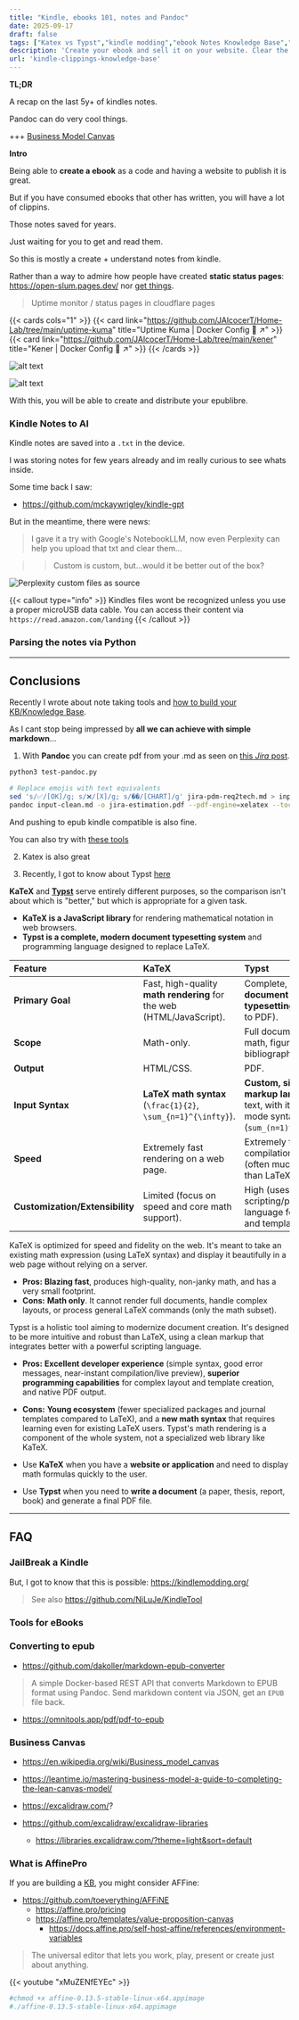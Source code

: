 ```yaml
---
title: "Kindle, ebooks 101, notes and Pandoc"
date: 2025-09-17
draft: false
tags: ["Katex vs Typst","kindle modding","ebook Notes Knowledge Base","sell-your-ebook","Business Model Canvas","Affine"]
description: 'Create your ebook and sell it on your website. Clear the chaos with Perplexity or notebookllm?'
url: 'kindle-clippings-knowledge-base'
---
```



**TL;DR**

A recap on the last 5y+ of kindles notes.

Pandoc can do very cool things.

+++ [Business Model Canvas](#business-canvas)


**Intro**

Being able to **create a ebook** as a code and having a website to publish it is great.

But if you have consumed ebooks that other has written, you will have a lot of clippins.

Those notes saved for years.

Just waiting for you to get and read them.

So this is mostly a create + understand notes from kindle.

Rather than a way to admire how people have created **static status pages**: https://open-slum.pages.dev/ nor [get things](https://annas-archive.org/). 

> Uptime monitor / status pages in cloudflare pages

{{< cards cols="1" >}}
  {{< card link="https://github.com/JAlcocerT/Home-Lab/tree/main/uptime-kuma" title="Uptime Kuma | Docker Config 🐋 ↗" >}}
  {{< card link="https://github.com/JAlcocerT/Home-Lab/tree/main/kener" title="Kener | Docker Config 🐋 ↗" >}}
{{< /cards >}}

![alt text](/blog_img/selfh/HomeLab/statuspages/kener-setup.png)

![alt text](/blog_img/selfh/HomeLab/statuspages/kener-manager-ui.png)

With this, you will be able to create and distribute your epublibre.


### Kindle Notes to AI

Kindle notes are saved into a `.txt` in the device.

I was storing notes for few years already and im really curious to see whats inside.


Some time back I saw:

* https://github.com/mckaywrigley/kindle-gpt


But in the meantime, there were news:

> I gave it a try with Google's NotebookLLM, now even Perplexity can help you upload that txt and clear them...

> > Custom is custom, but...would it be better out of the box?


![Perplexity custom files as source](/blog_img/GenAI/perplexity-files.png)


{{< callout type="info" >}}
Kindles files wont be recognized unless you use a proper microUSB data cable. You can access their content via `https://read.amazon.com/landing`
{{< /callout >}}

### Parsing the notes via Python




---

## Conclusions

Recently I wrote about note taking tools and [how to build your KB/Knowledge Base](https://jalcocert.github.io/JAlcocerT/knowledge-management/#knowledge-management-tools).

As I cant stop being impressed by **all we can achieve with simple markdown**...

1. With **Pandoc** you can create pdf from your .md as seen on [this *Jira* post](https://jalcocert.github.io/JAlcocerT/jira-data-model-with-ai/#md-to-pdf).

```sh
python3 test-pandoc.py

# Replace emojis with text equivalents
sed 's/✅/[OK]/g; s/❌/[X]/g; s/��/[CHART]/g' jira-pdm-req2tech.md > input-clean.md
pandoc input-clean.md -o jira-estimation.pdf --pdf-engine=xelatex --toc
```

And pushing to epub kindle compatible is also fine.

You can also try with [these tools](#converting-to-epub)


2. Katex is also great

3. Recently, I got to know about Typst [here](https://atareao.es/podcast/todavia-sufres-con-word-para-hacer-tu-tesis-o-proyecto-usa-typst/)

**KaTeX** and **[Typst](https://github.com/typst/typst)** serve entirely different purposes, so the comparison isn't about which is "better," but which is appropriate for a given task.

* **KaTeX is a JavaScript library** for rendering mathematical notation in web browsers.
* **Typst is a complete, modern document typesetting system** and programming language designed to replace LaTeX.

| Feature | KaTeX | Typst |
| :--- | :--- | :--- |
| **Primary Goal** | Fast, high-quality **math rendering** for the web (HTML/JavaScript). | Complete, modern **document typesetting** (compiles to PDF). |
| **Scope** | Math-only. | Full documents (text, math, figures, tables, bibliography, etc.). |
| **Output** | HTML/CSS. | PDF. |
| **Input Syntax** | **LaTeX math syntax** (`\frac{1}{2}`, `\sum_{n=1}^{\infty}`). | **Custom, simplified markup language** for text, with its own math mode syntax (`sum_(n=1)^oo 1/n`). |
| **Speed** | Extremely fast rendering on a web page. | Extremely fast compilation to PDF (often much faster than LaTeX). |
| **Customization/Extensibility**| Limited (focus on speed and core math support). | High (uses a built-in scripting/programming language for layouts and templates). |


KaTeX is optimized for speed and fidelity on the web. It's meant to take an existing math expression (using LaTeX syntax) and display it beautifully in a web page without relying on a server.

* **Pros:** **Blazing fast**, produces high-quality, non-janky math, and has a very small footprint.
* **Cons:** **Math only**. It cannot render full documents, handle complex layouts, or process general LaTeX commands (only the math subset).

Typst is a holistic tool aiming to modernize document creation. It's designed to be more intuitive and robust than LaTeX, using a clean markup that integrates better with a powerful scripting language.

* **Pros:** **Excellent developer experience** (simple syntax, good error messages, near-instant compilation/live preview), **superior programming capabilities** for complex layout and template creation, and native PDF output.
* **Cons:** **Young ecosystem** (fewer specialized packages and journal templates compared to LaTeX), and a **new math syntax** that requires learning even for existing LaTeX users. Typst's math rendering is a component of the whole system, not a specialized web library like KaTeX.


* Use **KaTeX** when you have a **website or application** and need to display math formulas quickly to the user.
* Use **Typst** when you need to **write a document** (a paper, thesis, report, book) and generate a final PDF file.

---

## FAQ

### JailBreak a Kindle

But, I got to know that this is possible: https://kindlemodding.org/

> See also https://github.com/NiLuJe/KindleTool

### Tools for eBooks


### Converting to epub

* https://github.com/dakoller/markdown-epub-converter

>  A simple Docker-based REST API that converts Markdown to EPUB format using Pandoc. Send markdown content via JSON, get an `EPUB` file back. 

* https://omnitools.app/pdf/pdf-to-epub

### Business Canvas

* https://en.wikipedia.org/wiki/Business_model_canvas

* https://leantime.io/mastering-business-model-a-guide-to-completing-the-lean-canvas-model/

* https://excalidraw.com/?
* https://github.com/excalidraw/excalidraw-libraries
    * https://libraries.excalidraw.com/?theme=light&sort=default

### What is AffinePro

If you are building a [KB](https://jalcocert.github.io/JAlcocerT/knowledge-management/), you might consider AFFine:

* https://github.com/toeverything/AFFiNE
    * https://affine.pro/pricing
    * https://affine.pro/templates/value-proposition-canvas
        * https://docs.affine.pro/self-host-affine/references/environment-variables

> The universal editor that lets you work, play, present or create just about anything.

<!-- https://www.youtube.com/watch?v=xMuZENfEYEc -->

{{< youtube "xMuZENfEYEc" >}}

```sh
#chmod +x affine-0.13.5-stable-linux-x64.appimage
#./affine-0.13.5-stable-linux-x64.appimage
```